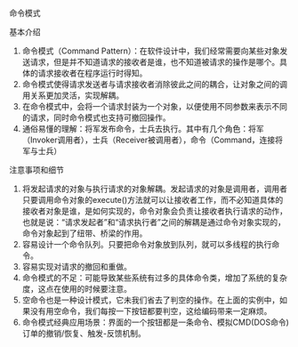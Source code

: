 命令模式

基本介绍

1. 命令模式（Command Pattern）：在软件设计中，我们经常需要向某些对象发送请求，但是并不知道请求的接收者是谁，也不知道被请求的操作是哪个。具体的请求接收者在程序运行时得知。
2. 命令模式使得请求发送者与请求接收者消除彼此之间的耦合，让对象之间的调用关系更加灵活，实现解耦。
3. 在命令模式中，会将一个请求封装为一个对象，以便使用不同参数来表示不同的请求，同时命令模式也支持可撤回操作。
4. 通俗易懂的理解：将军发布命令，士兵去执行。其中有几个角色：将军（Invoker调用者），士兵（Receiver被调用者），命令（Command，连接将军与士兵）



注意事项和细节

1. 将发起请求的对象与执行请求的对象解耦。发起请求的对象是调用者，调用者只要调用命令对象的execute()方法就可以让接收者工作，而不必知道具体的接收者对象是谁，是如何实现的，命令对象会负责让接收者执行请求的动作，也就是说：“请求发起者”和“请求执行者”之间的解耦是通过命令对象实现的，命令对象起到了纽带、桥梁的作用。
2. 容易设计一个命令队列。只要把命令对象放到队列，就可以多线程的执行命令。
3. 容易实现对请求的撤回和重做。
4. 命令模式的不足：可能导致某些系统有过多的具体命令类，增加了系统的复杂度，这点在使用的时候要注意。
5. 空命令也是一种设计模式，它未我们省去了判空的操作。在上面的实例中，如果没有用空命令，我们每按一下按钮都要判空，这给编码带来一定麻烦。
6. 命令模式经典应用场景：界面的一个按钮都是一条命令、模拟CMD(DOS命令)订单的撤销/恢复、触发-反馈机制。